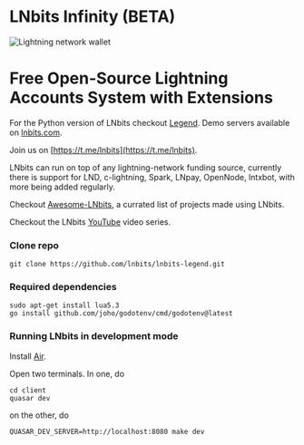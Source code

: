 LNbits Infinity (BETA)
======

![Lightning network wallet](https://i.imgur.com/EHvK6Lq.png)

# Free Open-Source Lightning Accounts System with Extensions

For the Python version of LNbits checkout <a href="https://github.com/lnbits/lnbits-legend/">Legend</a>. Demo servers available on [lnbits.com](https://lnbits.com).

Join us on [https://t.me/lnbits](https://t.me/lnbits).

LNbits can run on top of any lightning-network funding source, currently there is support for LND, c-lightning, Spark, LNpay, OpenNode, lntxbot, with more being added regularly.

Checkout [Awesome-LNbits](https://github.com/cryptoteun/awesome-lnbits), a currated list of projects made using LNbits.

Checkout the LNbits [YouTube](https://www.youtube.com/playlist?list=PLPj3KCksGbSYG0ciIQUWJru1dWstPHshe) video series.

### Clone repo

```
git clone https://github.com/lnbits/lnbits-legend.git
```

### Required dependencies

```
sudo apt-get install lua5.3
go install github.com/joho/godotenv/cmd/godotenv@latest
```

### Running LNbits in development mode

Install [Air](https://github.com/cosmtrek/air).

Open two terminals. In one, do

```
cd client
quasar dev
```

on the other, do

```
QUASAR_DEV_SERVER=http://localhost:8080 make dev
```
